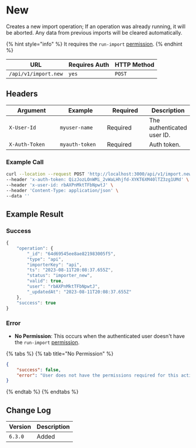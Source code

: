# New

Creates a new import operation; If an operation was already running, it will be aborted. Any data from previous imports will be cleared automatically.

{% hint style="info" %}
It requires the `run-import` [permission](https://docs.rocket.chat/use-rocket.chat/workspace-administration/permissions).
{% endhint %}

| URL                  | Requires Auth | HTTP Method |
| -------------------- | ------------- | ----------- |
| `/api/v1/import.new` | `yes`         | `POST`      |

## Headers

<table><thead><tr><th width="179">Argument</th><th width="169">Example</th><th width="136">Required</th><th>Description</th></tr></thead><tbody><tr><td><code>X-User-Id</code></td><td><code>myuser-name</code></td><td>Required</td><td>The authenticated  user ID.</td></tr><tr><td><code>X-Auth-Token</code></td><td><code>myauth-token</code></td><td>Required</td><td>Auth token.</td></tr></tbody></table>

### Example Call

```bash
curl --location --request POST 'http://localhost:3000/api/v1/import.new' \
--header 'x-auth-token: QizJozLOnWMi_2vWaLHhjfd-XYKT6XM40lTZ3zg1UMd' \
--header 'x-user-id: rbAXPnMktTFbNpwtJ' \
--header 'Content-Type: application/json' \
--data ''
```

## Example Result

### Success

```javascript
{
    "operation": {
        "_id": "64d69545ee8ae821983005f5",
        "type": "api",
        "importerKey": "api",
        "ts": "2023-08-11T20:08:37.655Z",
        "status": "importer_new",
        "valid": true,
        "user": "rbAXPnMktTFbNpwtJ",
        "_updatedAt": "2023-08-11T20:08:37.655Z"
    },
    "success": true
}
```

### Error

* **No Permission**: This occurs when the authenticated user doesn't have the  `run-import` [permission](https://docs.rocket.chat/use-rocket.chat/workspace-administration/permissions).

{% tabs %}
{% tab title="No Permission" %}
```json
{
    "success": false,
    "error": "User does not have the permissions required for this action [error-unauthorized]"
}
```
{% endtab %}
{% endtabs %}

## Change Log

| Version | Description |
| ------- | ----------- |
| `6.3.0` | Added       |

